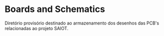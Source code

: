 # Boards and Schematics
Diretório provisório destinado ao armazenamento dos desenhos das PCB's relacionadas ao projeto SAIOT.
